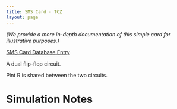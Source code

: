 ```yaml
---
title: SMS Card - TCZ
layout: page
---
```

_(We provide a more in-depth documentation of this simple card for illustrative purposes.)_

[SMS Card Database Entry](https://static.righto.com/sms/TCZ.html)

A dual flip-flop circuit.

Pint R is shared between the two circuits.

Simulation Notes
================



